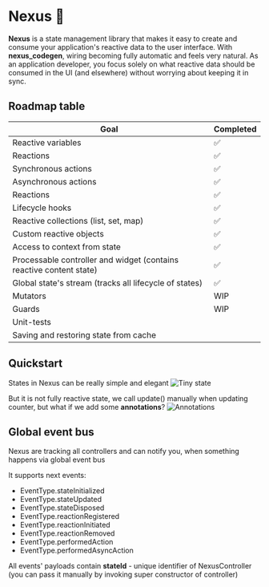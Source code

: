 # Nexus :rocket:

**Nexus** is a state management library that makes it easy to create and consume your application's reactive data to the user interface. With **nexus_codegen**, wiring becoming fully automatic and feels very natural. As an application developer, you focus solely on what reactive data should be consumed in the UI (and elsewhere) without worrying about keeping it in sync.

## Roadmap table

| Goal | Completed |
|---|---|
| Reactive variables  | :white_check_mark: |
| Reactions | :white_check_mark:  | 
| Synchronous actions | :white_check_mark:  |
| Asynchronous actions |  :white_check_mark: |
| Reactions |  :white_check_mark: |
| Lifecycle hooks |  :white_check_mark: |
| Reactive collections (list, set, map) |  :white_check_mark: |
| Custom reactive objects |  :white_check_mark: |
| Access to context from state |  :white_check_mark: |
| Processable controller and widget (contains reactive content state) |  :white_check_mark: |
| Global state's stream (tracks all lifecycle of states) | :white_check_mark: |
| Mutators | WIP |
| Guards | WIP |
| Unit-tests | |
| Saving and restoring state from cache |  |

## Quickstart

States in Nexus can be really simple and elegant
![Tiny state](https://i.imgur.com/U2u9sPT.png)

But it is not fully reactive state, we call update() manually when updating counter, but what if we add some **annotations**?
![Annotations](https://i.imgur.com/KFILTpJ.png)
## Global event bus

Nexus are tracking all controllers and can notify you, when something happens via global event bus

It supports next events:

* EventType.stateInitialized
* EventType.stateUpdated
* EventType.stateDisposed
* EventType.reactionRegistered
* EventType.reactionInitiated
* EventType.reactionRemoved
* EventType.performedAction
* EventType.performedAsyncAction

All events' payloads contain **stateId** - unique identifier of NexusController (you can pass it manually by invoking super constructor of controller)
